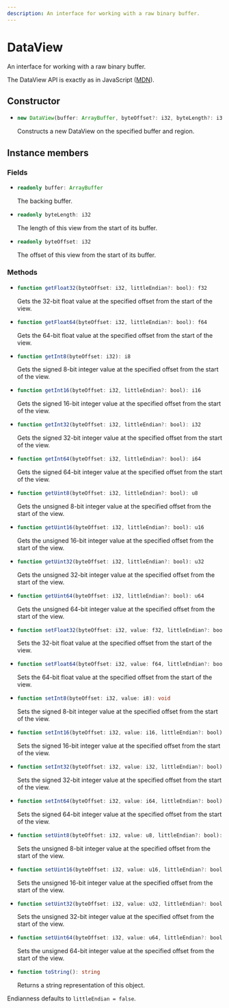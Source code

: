 ```yaml
---
description: An interface for working with a raw binary buffer.
---
```


# DataView

An interface for working with a raw binary buffer.

The DataView API is exactly as in JavaScript \([MDN](https://developer.mozilla.org/en-US/docs/Web/JavaScript/Reference/Global_Objects/DataView)\).

## Constructor

* ```ts
  new DataView(buffer: ArrayBuffer, byteOffset?: i32, byteLength?: i32)
  ```
  Constructs a new DataView on the specified buffer and region.

## Instance members

### Fields

* ```ts
  readonly buffer: ArrayBuffer
  ```
  The backing buffer.

* ```ts
  readonly byteLength: i32
  ```
  The length of this view from the start of its buffer.

* ```ts
  readonly byteOffset: i32
  ```
  The offset of this view from the start of its buffer.

### Methods

* ```ts
  function getFloat32(byteOffset: i32, littleEndian?: bool): f32
  ```
  Gets the 32-bit float value at the specified offset from the start of the view.

* ```ts
  function getFloat64(byteOffset: i32, littleEndian?: bool): f64
  ```
  Gets the 64-bit float value at the specified offset from the start of the view.

* ```ts
  function getInt8(byteOffset: i32): i8
  ```
  Gets the signed 8-bit integer value at the specified offset from the start of the view.

* ```ts
  function getInt16(byteOffset: i32, littleEndian?: bool): i16
  ```
  Gets the signed 16-bit integer value at the specified offset from the start of the view.

* ```ts
  function getInt32(byteOffset: i32, littleEndian?: bool): i32
  ```
  Gets the signed 32-bit integer value at the specified offset from the start of the view.

* ```ts
  function getInt64(byteOffset: i32, littleEndian?: bool): i64
  ```
  Gets the signed 64-bit integer value at the specified offset from the start of the view.

* ```ts
  function getUint8(byteOffset: i32, littleEndian?: bool): u8
  ```
  Gets the unsigned 8-bit integer value at the specified offset from the start of the view.

* ```ts
  function getUint16(byteOffset: i32, littleEndian?: bool): u16
  ```
  Gets the unsigned 16-bit integer value at the specified offset from the start of the view.

* ```ts
  function getUint32(byteOffset: i32, littleEndian?: bool): u32
  ```
  Gets the unsigned 32-bit integer value at the specified offset from the start of the view.

* ```ts
  function getUint64(byteOffset: i32, littleEndian?: bool): u64
  ```
  Gets the unsigned 64-bit integer value at the specified offset from the start of the view.

* ```ts
  function setFloat32(byteOffset: i32, value: f32, littleEndian?: bool): void
  ```
  Sets the 32-bit float value at the specified offset from the start of the view.

* ```ts
  function setFloat64(byteOffset: i32, value: f64, littleEndian?: bool): void
  ```
  Sets the 64-bit float value at the specified offset from the start of the view.

* ```ts
  function setInt8(byteOffset: i32, value: i8): void
  ```
  Sets the signed 8-bit integer value at the specified offset from the start of the view.

* ```ts
  function setInt16(byteOffset: i32, value: i16, littleEndian?: bool): void
  ```
  Sets the signed 16-bit integer value at the specified offset from the start of the view.

* ```ts
  function setInt32(byteOffset: i32, value: i32, littleEndian?: bool): void
  ```
  Sets the signed 32-bit integer value at the specified offset from the start of the view.

* ```ts
  function setInt64(byteOffset: i32, value: i64, littleEndian?: bool): void
  ```
  Sets the signed 64-bit integer value at the specified offset from the start of the view.

* ```ts
  function setUint8(byteOffset: i32, value: u8, littleEndian?: bool): void
  ```
  Sets the unsigned 8-bit integer value at the specified offset from the start of the view.

* ```ts
  function setUint16(byteOffset: i32, value: u16, littleEndian?: bool): void
  ```
  Sets the unsigned 16-bit integer value at the specified offset from the start of the view.

* ```ts
  function setUint32(byteOffset: i32, value: u32, littleEndian?: bool): void
  ```
  Sets the unsigned 32-bit integer value at the specified offset from the start of the view.

* ```ts
  function setUint64(byteOffset: i32, value: u64, littleEndian?: bool): void
  ```
  Sets the unsigned 64-bit integer value at the specified offset from the start of the view.

* ```ts
  function toString(): string
  ```
  Returns a string representation of this object.

Endianness defaults to `littleEndian = false`.
